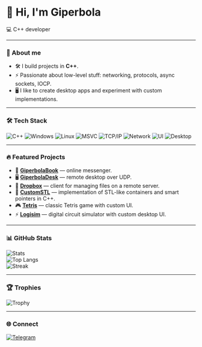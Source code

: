 # 👋 Hi, I'm Giperbola

💻 C++ developer

---

### 🚀 About me
- 🛠️ I build projects in **C++**.  
- ⚡ Passionate about low-level stuff: networking, protocols, async sockets, IOCP.  
- 🖥️ I like to create desktop apps and experiment with custom implementations.  

---

### 🛠️ Tech Stack
![C++](https://img.shields.io/badge/C++-00599C?logo=cplusplus&logoColor=white)
![Windows](https://img.shields.io/badge/Windows-0078D6?logo=windows&logoColor=white)
![Linux](https://img.shields.io/badge/Linux-FCC624?logo=linux&logoColor=black)
![MSVC](https://img.shields.io/badge/MSVC-68217A?logo=visualstudio&logoColor=white)
![TCP/IP](https://img.shields.io/badge/TCP/IP-003366?logo=protocol&logoColor=white)
![Network](https://img.shields.io/badge/Network-228B22?logo=ethernet&logoColor=white)
![UI](https://img.shields.io/badge/UI-333333?logo=databricks&logoColor=white)
![Desktop](https://img.shields.io/badge/Desktop-444444?logo=windows-terminal&logoColor=white)

---

### 🔥 Featured Projects
- 💬 [**GiperbolaBook**](https://github.com/GiperB0la/GiperbolaBook) — online messenger.  
- 🖥️ [**GiperbolaDesk**](https://github.com/GiperB0la/GiperbolaDesk) — remote desktop over UDP.  
- 📂 [**Dropbox**](https://github.com/GiperB0la/Dropbox) — client for managing files on a remote server.  
- 🚀 [**CustomSTL**](https://github.com/GiperB0la/CustomSTL) — implementation of STL-like containers and smart pointers in C++.  
- 🎮 [**Tetris**](https://github.com/GiperB0la/Tetris) — classic Tetris game with custom UI.  
- ⚡ [**Logisim**](https://github.com/GiperB0la/Logisim) — digital circuit simulator with custom desktop UI.  

---

### 📊 GitHub Stats
![Stats](https://github-readme-stats.vercel.app/api?username=GiperB0la&show_icons=true&theme=tokyonight)  
![Top Langs](https://github-readme-stats.vercel.app/api/top-langs/?username=GiperB0la&layout=compact&theme=tokyonight)  
![Streak](https://github-readme-streak-stats.herokuapp.com/?user=GiperB0la&theme=tokyonight)

---

### 🏆 Trophies
![Trophy](https://github-profile-trophy.vercel.app/?username=GiperB0la&theme=onedark)

---

### 🌐 Connect
[![Telegram](https://img.shields.io/badge/Telegram-@Giperbola_10-blue?logo=telegram)](https://t.me/Giperbola_10)
